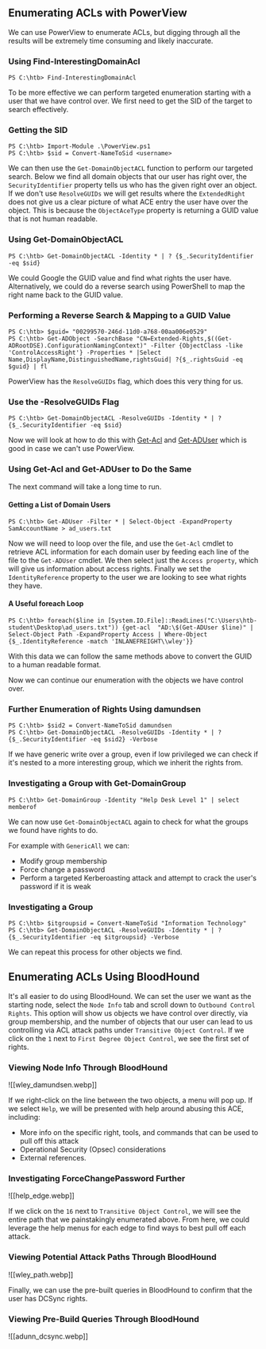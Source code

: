 ## Enumerating ACLs with PowerView

We can use PowerView to enumerate ACLs, but digging through all the results will be extremely time consuming and likely inaccurate.

### Using Find-InterestingDomainAcl
```powershell-session
PS C:\htb> Find-InterestingDomainAcl
```

To be more effective we can perform targeted enumeration starting with a user that we have control over. We first need to get the SID of the target to search effectively.

### Getting the SID
```powershell-session
PS C:\htb> Import-Module .\PowerView.ps1
PS C:\htb> $sid = Convert-NameToSid <username>
```

We can then use the `Get-DomainObjectACL` function to perform our targeted search. Below we find all domain objects that our user has right over, the `SecurityIdentifier` property tells us who has the given right over an object. If we don't use `ResolveGUIDs` we will get results where the `ExtendedRight` does not give us a clear picture of what ACE entry the user have over the object. This is because the `ObjectAceType` property is returning a GUID value that is not human readable.

### Using Get-DomainObjectACL
```powershell-session
PS C:\htb> Get-DomainObjectACL -Identity * | ? {$_.SecurityIdentifier -eq $sid}
```

We could Google the GUID value and find what rights the user have. Alternatively, we could do a reverse search using PowerShell to map the right name back to the GUID value.

### Performing a Reverse Search & Mapping to a GUID Value
```powershell-session
PS C:\htb> $guid= "00299570-246d-11d0-a768-00aa006e0529"
PS C:\htb> Get-ADObject -SearchBase "CN=Extended-Rights,$((Get-ADRootDSE).ConfigurationNamingContext)" -Filter {ObjectClass -like 'ControlAccessRight'} -Properties * |Select Name,DisplayName,DistinguishedName,rightsGuid| ?{$_.rightsGuid -eq $guid} | fl
```

PowerView has the `ResolveGUIDs` flag, which does this very thing for us.

### Use the -ResolveGUIDs Flag
```powershell-session
PS C:\htb> Get-DomainObjectACL -ResolveGUIDs -Identity * | ? {$_.SecurityIdentifier -eq $sid} 
```

Now we will look at how to do this with [Get-Acl](https://docs.microsoft.com/en-us/powershell/module/microsoft.powershell.security/get-acl?view=powershell-7.2) and [Get-ADUser](https://docs.microsoft.com/en-us/powershell/module/activedirectory/get-aduser?view=windowsserver2022-ps) which is good in case we can't use PowerView.

### Using Get-Acl and Get-ADUser to Do the Same

The next command will take a long time to run.

#### Getting a List of Domain Users
```powershell-session
PS C:\htb> Get-ADUser -Filter * | Select-Object -ExpandProperty SamAccountName > ad_users.txt
```

Now we will need to loop over the file, and use the `Get-Acl` cmdlet to retrieve ACL information for each domain user by feeding each line of the file to the `Get-ADUser` cmdlet. We then select just the `Access property`, which will give us information about access rights. Finally we set the `IdentityReference` property to the user we are looking to see what rights they have.

#### A Useful foreach Loop
```powershell-session
PS C:\htb> foreach($line in [System.IO.File]::ReadLines("C:\Users\htb-student\Desktop\ad_users.txt")) {get-acl  "AD:\$(Get-ADUser $line)" | Select-Object Path -ExpandProperty Access | Where-Object {$_.IdentityReference -match 'INLANEFREIGHT\\wley'}}
```

With this data we can follow the same methods above to convert the GUID to a human readable format.

Now we can continue our enumeration with the objects we have control over.

### Further Enumeration of Rights Using damundsen
```powershell-session
PS C:\htb> $sid2 = Convert-NameToSid damundsen
PS C:\htb> Get-DomainObjectACL -ResolveGUIDs -Identity * | ? {$_.SecurityIdentifier -eq $sid2} -Verbose
```

If we have generic write over a group, even if low privileged we can check if it's nested to a more interesting group, which we inherit the rights from.

### Investigating a Group with Get-DomainGroup
```powershell-session
PS C:\htb> Get-DomainGroup -Identity "Help Desk Level 1" | select memberof
```

We can now use `Get-DomainObjectACL` again to check for what the groups we found have rights to do.

For example with `GenericAll` we can:

- Modify group membership
- Force change a password
- Perform a targeted Kerberoasting attack and attempt to crack the user's password if it is weak

### Investigating a Group
```powershell-session
PS C:\htb> $itgroupsid = Convert-NameToSid "Information Technology"
PS C:\htb> Get-DomainObjectACL -ResolveGUIDs -Identity * | ? {$_.SecurityIdentifier -eq $itgroupsid} -Verbose
```

We can repeat this process for other objects we find.

## Enumerating ACLs Using BloodHound

It's all easier to do using BloodHound. We can set the user we want as the starting node, select the `Node Info` tab and scroll down to `Outbound Control Rights`. This option will show us objects we have control over directly, via group membership, and the number of objects that our user can lead to us controlling via ACL attack paths under `Transitive Object Control`. If we click on the `1` next to `First Degree Object Control`, we see the first set of rights.

### Viewing Node Info Through BloodHound
![[wley_damundsen.webp]]

If we right-click on the line between the two objects, a menu will pop up. If we select `Help`, we will be presented with help around abusing this ACE, including:

- More info on the specific right, tools, and commands that can be used to pull off this attack
- Operational Security (Opsec) considerations
- External references.

### Investigating ForceChangePassword Further
![[help_edge.webp]]

If we click on the `16` next to `Transitive Object Control`, we will see the entire path that we painstakingly enumerated above. From here, we could leverage the help menus for each edge to find ways to best pull off each attack.

### Viewing Potential Attack Paths Through BloodHound
![[wley_path.webp]]

Finally, we can use the pre-built queries in BloodHound to confirm that the user has DCSync rights.

### Viewing Pre-Build Queries Through BloodHound
![[adunn_dcsync.webp]]
